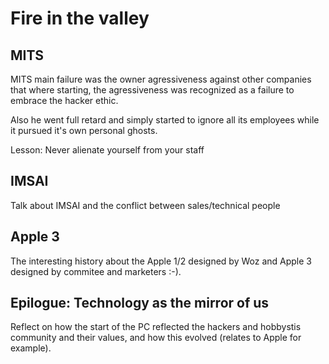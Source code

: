# Fire in the valley

## MITS 

MITS main failure was the owner agressiveness against
other companies that where starting, the agressiveness was
recognized as a failure to embrace the hacker ethic.

Also he went full retard and simply started to ignore all
its employees while it pursued it's own personal ghosts.

Lesson: Never alienate yourself from your staff

## IMSAI

Talk about IMSAI and the conflict between sales/technical people

## Apple 3

The interesting history about the Apple 1/2 designed by Woz
and Apple 3 designed by commitee and marketers :-).

## Epilogue: Technology as the mirror of us

Reflect on how the start of the PC reflected the hackers
and hobbystis community and their values, and how this
evolved (relates to Apple for example).
